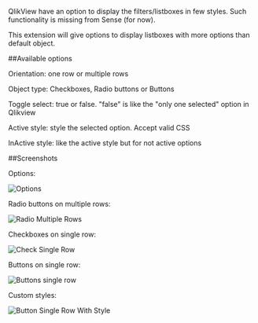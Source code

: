 QlikView have an option to display the filters/listboxes in few styles. Such functionality is missing from Sense (for now).

This extension will give options to display listboxes with more options than default object.

##Available options

Orientation: one row or multiple rows

Object type: Checkboxes, Radio buttons or Buttons

Toggle select: true or false. "false" is like the "only one selected" option in Qlikview

Active style: style the selected option. Accept valid CSS

InActive style: like the active style but for not active options

##Screenshots

Options:

![Options](https://github.com/countnazgul/Qlik-Sense-Styled-Lists-Extension/blob/master/screenshots/options.png)

Radio buttons on multiple rows:

![Radio Multiple Rows](https://github.com/countnazgul/Qlik-Sense-Styled-Lists-Extension/blob/master/screenshots/radio-multiple-rows.png)

Checkboxes on single row:

![Check Single Row](https://github.com/countnazgul/Qlik-Sense-Styled-Lists-Extension/blob/master/screenshots/check-single-row.png)

Buttons on single row:

![Buttons single row](https://github.com/countnazgul/Qlik-Sense-Styled-Lists-Extension/blob/master/screenshots/button-single-row.png)

Custom styles:

![Button Single Row With Style](https://github.com/countnazgul/Qlik-Sense-Styled-Lists-Extension/blob/master/screenshots/button-single-row_with_style.png)
